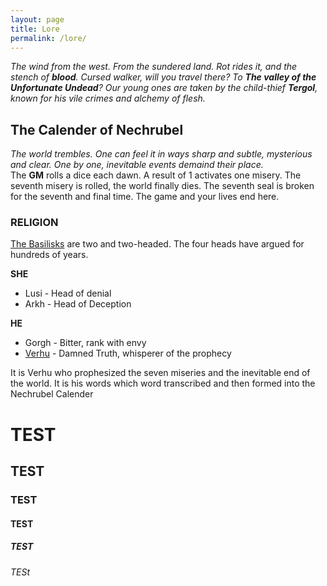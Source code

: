 ```yaml
---
layout: page
title: Lore
permalink: /lore/
---
```


*The wind from the west. From the sundered land. Rot rides it, and the stench of **blood**. Cursed walker, will you travel there? To **The valley of the Unfortunate Undead**? Our young ones are taken by the child-thief **Tergol**, known for his vile crimes and alchemy of flesh.*



## The Calender of Nechrubel
*The world trembles. One can feel it in ways sharp and subtle, mysterious and clear. One by one, inevitable events demaind their place.*<br>
The **GM** rolls a dice each dawn. A result of 1 activates one misery. The seventh misery is rolled, the world finally dies. The seventh seal is broken for the seventh and final time. The game and your lives end here.

### RELIGION
<ins>The Basilisks</ins> are two and two-headed. The four heads have argued for hundreds of years.

**SHE** 
  - Lusi - Head of denial
  - Arkh - Head of Deception
 
**HE**
  - Gorgh - Bitter, rank with envy
  - <ins>Verhu</ins> - Damned Truth, whisperer of the prophecy 

It is Verhu who prophesized the seven miseries and the inevitable end of the world. It is his words which word transcribed and then formed into the Nechrubel Calender

# TEST
## TEST
### TEST
#### TEST
##### TEST
###### TESt


